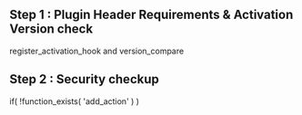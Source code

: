 ## Step 1 : Plugin Header Requirements & Activation Version check
register_activation_hook and version_compare

## Step 2 : Security checkup
if( !function_exists( 'add_action' ) )

